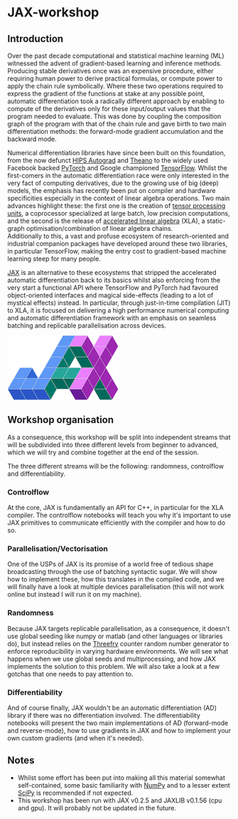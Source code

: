 

# JAX-workshop

## Introduction

Over the past decade computational and statistical machine learning (ML) witnessed the advent of 
gradient-based learning and inference methods. Producing stable derivatives once was an expensive procedure, 
either requiring human power to derive practical formulas, or compute power to apply the chain rule symbolically. 
Where these two operations required to express the gradient of the functions at stake at any possible point, 
automatic differentiation took a radically different approach by enabling to compute of the derivatives only 
for these input/output values that the program needed to evaluate. This was done by coupling the composition graph 
of the program with that of the chain rule and gave birth to two main differentiation methods: the forward-mode gradient 
accumulation and the backward mode. 

Numerical differentiation libraries have since been built on this foundation, from the now defunct 
[HIPS Autograd](https://github.com/HIPS/autograd) and [Theano](https://github.com/Theano/Theano) to the widely used 
Facebook backed [PyTorch](https://pytorch.org/) and Google championed [TensorFlow](https://www.tensorflow.org/). 
Whilst the first-comers in the automatic differentiation race were only interested in the very fact of computing 
derivatives, due to the growing use of big (deep) models, the emphasis has recently been put on compiler and 
hardware specificities especially in the context of linear algebra operations. Two main advances highlight these: the 
first one is the creation of 
[tensor processing units](https://cloud.google.com/blog/products/gcp/an-in-depth-look-at-googles-first-tensor-processing-unit-tpu), 
a coprocessor specialized at large batch, low precision computations, and the second is the release of [accelerated 
linear algebra](https://www.tensorflow.org/xla/) (XLA), a static-graph optimisation/combination of linear algebra chains.  
Additionally to this, a vast and profuse ecosystem of research-oriented and industrial companion packages
have developed around these two libraries, in particular TensorFlow, making the entry cost to gradient-based machine
learning steep for many people. 

[JAX](https://github.com/google/jax) is an alternative to these ecosystems that stripped the 
accelerated automatic differentiation back to its basics whilst also enforcing from the very start a functional API 
where TensorFlow and PyTorch had favoured object-oriented interfaces and magical side-effects (leading to a lot of 
mystical effects) instead. In particular, through just-in-time compilation (JIT) to XLA, it is focused on delivering a high performance numerical computing and automatic 
differentiation framework with an emphasis on seamless batching and replicable parallelisation across devices. 

![JAX logo](https://raw.githubusercontent.com/google/jax/master/images/jax_logo_250px.png)

## Workshop organisation

As a consequence, this workshop will be split into independent streams that will be subdivided into three 
different levels from beginner to advanced, which we will try and combine together at the end of the session.

The three different streams will be the following: randomness, controlflow and differentiability.

### Controlflow
At the core, JAX is fundamentally an API for C++, in particular for the XLA compiler. The controlflow notebooks will
teach you why it's important to use JAX primitives to communicate efficiently with the compiler and how to do so. 

### Parallelisation/Vectorisation
One of the USPs of JAX is its promise of a world free of tedious shape broadcasting through the use
of batching syntactic sugar. We will show how to implement these, how this translates in the compiled code, and we will
finally have a look at multiple devices parallelisation (this will not work online but instead I will run it on my machine).

### Randomness
Because JAX targets replicable parallelisation, as a consequence, it doesn't use global seeding like numpy or matlab 
(and other languages or libraries do), but instead relies on the 
[Threefry](http://www.thesalmons.org/john/random123/papers/random123sc11.pdf) counter random number generator to enforce
reproducibility in varying hardware environments. We will see what happens when we use global seeds and multiprocessing, 
and how JAX implements the solution to this problem. We will also take a look at a few gotchas that one needs to pay 
attention to.

### Differentiability
And of course finally, JAX wouldn't be an automatic differentiation (AD) library if there was no differentiation involved. 
The differentiability notebooks will present the two main implementations of AD (forward-mode and reverse-mode), 
how to use gradients in JAX and how to implement your own custom gradients (and when it's needed). 


## Notes
- Whilst some effort has been put into making all this material somewhat self-contained, some basic familiarity with 
[NumPy](https://numpy.org/) and to a lesser extent [SciPy](https://www.scipy.org/) is recommended if not expected.
- This workshop has been run with JAX v0.2.5 and JAXLIB v0.1.56 (cpu and gpu). 
It will probably not be updated in the future.
